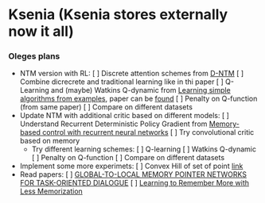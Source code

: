 # Ksenia (Ksenia stores externally now it all)

### Oleges plans
* NTM version with RL:
   [ ] Discrete attention schemes from [D-NTM](https://github.com/caglar/dntm)
   [ ] Combine dicreсrete and traditional learning like in thi paper
   [ ] Q-Learning and (maybe) Watkins Q-dynamic from [Learning simple algorithms from examples](https://github.com/wojzaremba/algorithm-learning), paper can be [found](https://arxiv.org/abs/1511.07275)
   [ ] Penalty on Q-function (from same paper)
   [ ] Compare on different datasets
* Update NTM with additional critic based on different models:
   [ ] Understand Recurrent Deterministic Policy Gradient from [Memory-based control with recurrent neural networks](https://paperswithcode.com/paper/memory-based-control-with-recurrent-neural)
   [ ] Try convolutional critic based on memory
   * Try different learning schemes:
     [ ] Q-learning
     [ ] Watkins Q-dynamic
     [ ] Penalty on Q-function
   [ ] Compare on different datasets
* Implement some more experimets:
  [ ] Convex Hill of set of point [link](https://docs.scipy.org/doc/scipy/reference/generated/scipy.spatial.ConvexHull.html)
* Read papers:
  [ ] [GLOBAL-TO-LOCAL MEMORY POINTER NETWORKS FOR TASK-ORIENTED DIALOGUE](https://arxiv.org/pdf/1901.04713v1.pdf)
  [ ] [Learning to Remember More with Less Memorization](https://arxiv.org/pdf/1901.01347.pdf)
